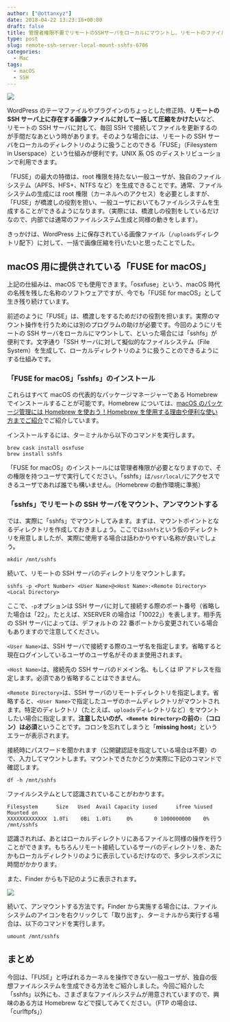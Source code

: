 ```yaml
---
author: ["@ottanxyz"]
date: 2018-04-22 13:23:18+00:00
draft: false
title: 管理者権限不要でリモートのSSHサーバをローカルにマウントし、リモートのファイルを大量処理する
type: post
slug: remote-ssh-server-local-mount-sshfs-6706
categories:
  - Mac
tags:
  - macOS
  - SSH
---
```


![](/uploads/2018/04/180422-5adc85507ced1.jpg)

WordPress のテーマファイルやプラグインのちょっとした修正時、**リモートの SSH サーバ上に存在する画像ファイルに対して一括して圧縮をかけたい**など、リモートの SSH サーバに対して、毎回 SSH で接続してファイルを更新するのが手間だなあという時があります。そのような場合には、リモートの SSH サーバをローカルのディレクトリのように扱うことのできる「FUSE」（Filesystem in Userspace）という仕組みが便利です。UNIX 系 OS のディストリビューションで利用できます。

「FUSE」の最大の特徴は、root 権限を持たない一般ユーザが、独自のファイルシステム（APFS、HFS+、NTFS など）を生成できることです。通常、ファイルシステムの生成には root 権限（カーネルへのアクセス）を必要としますが、「FUSE」が橋渡しの役割を担い、一般ユーザにおいてもファイルシステムを生成することができるようになります。（実際には、橋渡しの役割をしているだけなので、内部では通常のファイルシステム生成と同様の動きをします）。

きっかけは、WordPress 上に保存されている画像ファイル（`/uploads`ディレクトリ配下）に対して、一括で画像圧縮を行いたいと思ったことでした。

## macOS 用に提供されている「FUSE for macOS」

上記の仕組みは、macOS でも使用できます。「osxfuse」という、macOS 時代の名残を残した名称のソフトウェアですが、今でも「FUSE for macOS」として生き残り続けています。

前述のように「FUSE」は、橋渡しをするためだけの役割を担います。実際のマウント操作を行うためには別のプログラムの助けが必要です。今回のようにリモートの SSH サーバをローカルにマウントして、といった場合には「sshfs」が便利です。文字通り「SSH サーバに対して擬似的なファイルシステム（File System）を生成して、ローカルディレクトリのように扱うことのできるようにする仕組みです。

### 「FUSE for macOS」「sshfs」のインストール

これらはすべて macOS の代表的なパッケージマネージャーである Homebrew でインストールすることが可能です。Homebrew については、[macOS のパッケージ管理には Homebrew を使おう！Homebrew を使用する理由や便利な使い方までご紹介](/posts/2017/10/macos-package-manager-homebrew-6216/)でご紹介しています。

インストールするには、ターミナルから以下のコマンドを実行します。

    brew cask install osxfuse
    brew install sshfs

「FUSE for macOS」のインストールには管理者権限が必要となりますので、その権限を持つユーザで実行してください。「sshfs」は`/usr/local/`にアクセスできるユーザであれば誰でも構いません。（Homebrew の動作環境に準拠）

### 「sshfs」でリモートの SSH サーバをマウント、アンマウントする

では、実際に「sshfs」でマウントしてみます。まずは、マウントポイントとなるディレクトリを作成しておきましょう。ここでは`sshfs`という仮のディレクトリを用意しましたが、実際に使用する場合は話わかりやすい名称が良いでしょう。

    mkdir /mnt/sshfs

続いて、リモートの SSH サーバのディレクトリをマウントします。

    sshfs -p <Port Number> <User Name>@<Host Name>:<Remote Directory> <Local Directory>

ここで、`-p`オプションは SSH サーバに対して接続する際のポート番号（省略した場合は「22」。たとえば、XSERVER の場合は「10022」）を表します。相手先の SSH サーバによっては、デフォルトの 22 番ポートから変更されている場合もありますので注意してください。

`<User Name>`は、SSH サーバで接続する際のユーザ名を指定します。省略すると現在ログインしているユーザのユーザ名がそのまま使用されます。

`<Host Name>`は、接続先の SSH サーバのドメイン名、もしくは IP アドレスを指定します。必須であり省略することはできません。

`<Remote Directory>`は、SSH サーバのリモートディレクトリを指定します。省略すると、`<User Name>`で指定したユーザのホームディレクトリがマウントされます。特定のディレクトリ（たとえば、`uploads`ディレクトリなど）をマウントしたい場合に指定します。**注意したいのが、`<Remote Directory>`の前の`:`（コロン）は必須**ということです。コロンを忘れてしまうと「**missing host**」というエラーが表示されます。

接続時にパスワードを聞かれます（公開鍵認証を指定している場合は不要）ので、入力してマウントします。マウントできたかどうか実際に下記のコマンドで確認します。

    df -h /mnt/sshfs

ファイルシステムとして認識されていることがわかります。

    Filesystem      Size   Used  Avail Capacity iused      ifree %iused  Mounted on
    XXXXXXXXXXXXX  1.0Ti    0Bi  1.0Ti     0%       0 1000000000    0%   /mnt/sshfs

認識されれば、あとはローカルディレクトリにあるファイルと同様の操作を行うことができます。もちろんリモート接続しているサーバのディレクトリを、あたかもローカルディレクトリのように表示しているだけなので、多少レスポンスに時間がかかります。

また、Finder からも下記のように表示されます。

![](/uploads/2018/04/180422-5adc8aefe1d26.png)

続いて、アンマウントする方法です。Finder から実施する場合には、ファイルシステムのアイコンを右クリックして「取り出す」、ターミナルから実行する場合は、以下のコマンドを実行します。

    umount /mnt/sshfs

## まとめ

今回は、「FUSE」と呼ばれるカーネルを操作できない一般ユーザが、独自の仮想ファイルシステムを生成できる方法をご紹介しました。今回ご紹介した「sshfs」以外にも、さまざまなファイルシステムが用意されていますので、興味のある方は Homebrew などで探してみてください。（FTP の場合は、「curlftpfs」）
